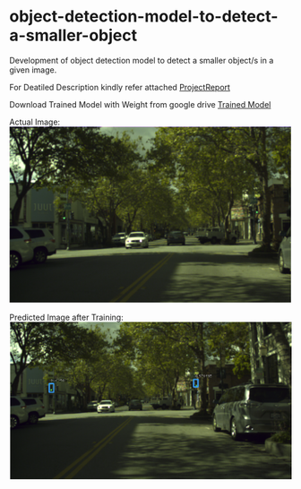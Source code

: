 # object-detection-model-to-detect-a-smaller-object
Development of object detection model to detect a smaller object/s in a given image.


For Deatiled Description kindly refer attached [ProjectReport](https://github.com/pawancse2/object-detection-model-to-detect-a-smaller-object/blob/master/Project_Report_For_Small_object_detection_By_Pawan_Kumar.docx "Report doc")

Download Trained Model with Weight from google drive [Trained Model](https://drive.google.com/open?id=1Qlb36Lryi0GrL6_UTCZh9zj9JBcAN7iS "Dowload trained model")


Actual Image:
![Image_Before_Prediction](https://github.com/pawancse2/object-detection-model-to-detect-a-smaller-object/blob/master/Image/ImgaeBeforePrediction.PNG)


Predicted Image after Training:
![Image_After_Prediction](https://github.com/pawancse2/object-detection-model-to-detect-a-smaller-object/blob/master/Image/PredictedImage.PNG)






